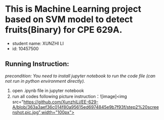 # This is Machine Learning project based on SVM model to detect fruits(Binary) for CPE 629A.
* student name: XUNZHI LI
* id: 10457500

## Running Instruction: 
*precondition: You need to install jupyter notebook to run the code file (can not run in python environment directly).*
1. open .ipynb file in jupyter notebook
2. run all codes following picture instruction：![image]<img src="https://github.com/XunzhiLi/EE-629-A/blob/363a3aef36c014f80a95615ed6974845e9b7f93f/step2%20screenshot.pic.jpg",width="100px">
         

